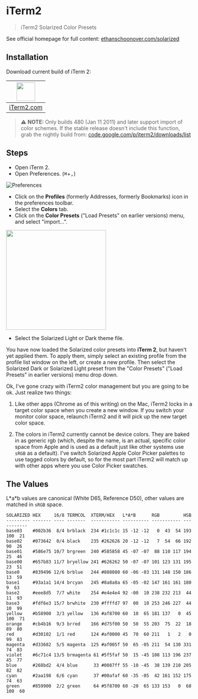 # iTerm2

> iTerm2 Solarized Color Presets


See official homepage for full content: [ethanschoonover.com/solarized](http://ethanschoonover.com/solarized)

## Installation

Download current build of iTerm 2:

|  <img src="https://cdn.abranhe.com/pr/altercation:solarized/iTerm.png" width="50"> |
| :----------------------------------:  |
| [iTerm2.com](http://www.iterm2.com/)  |

> ⚠️ **NOTE:** Only builds 480 (Jan 11 2011) and later support import of color schemes.
If the stable release doesn't include this function, grab the nightly build
from: [code.google.com/p/iterm2/downloads/list](http://code.google.com/p/iterm2/downloads/list)

## Steps

- Open iTerm 2.
- Open Preferences. (<kbd>⌘</kbd>+<kbd>,</kbd>)

![Preferences](https://cdn.abranhe.com/pr/altercation:solarized/preferences.png)

- Click on the **Profiles** (formerly Addresses,
formerly Bookmarks) icon in the preferences toolbar.
- Select the **Colors** tab.
- Click on the **Color Presets** ("Load Presets" on earlier versions) menu, and select "import...".

<img src="https://cdn.abranhe.com/pr/altercation:solarized/color-presets.png" width="270">

- Select the Solarized Light or Dark theme file.

You have now loaded the Solarized color presets into **iTerm 2**, but haven't yet
applied them. To apply them, simply select an existing profile from the profile
list window on the left, or create a new profile. Then select the Solarized
Dark or Solarized Light preset from the "Color Presets" ("Load Presets" in earlier versions) menu drop down.

Ok, I've gone crazy with iTerm2 color management but you are going to be ok.
Just realize two things:

1. Like other apps (Chrome as of this writing) on the Mac, iTerm2 locks in
   a target color space when you create a new window. If you switch your
   monitor color space, relaunch iTerm2 and it will pick up the new target
   color space.

2. The colors in iTerm2 currently cannot be device colors. They are baked in as
   generic rgb (which, despite the name, is an actual, specific color space
   from Apple and is used as a default just like other systems use `sRGB` as
   a default). I've switch Solarized Apple Color Picker palettes to use tagged
   colors by default, so for the most part iTerm2 will match up with other apps
   where you use Color Picker swatches.

## The Values

L\*a\*b values are canonical (White D65, Reference D50), other values are
matched in `sRGB` space.

    SOLARIZED HEX     16/8 TERMCOL  XTERM/HEX   L*A*B      RGB         HSB
    --------- ------- ---- -------  ----------- ---------- ----------- -----------
    base03    #002b36  8/4 brblack  234 #1c1c1c 15 -12 -12   0  43  54 193 100  21
    base02    #073642  0/4 black    235 #262626 20 -12 -12   7  54  66 192  90  26
    base01    #586e75 10/7 brgreen  240 #585858 45 -07 -07  88 110 117 194  25  46
    base00    #657b83 11/7 bryellow 241 #626262 50 -07 -07 101 123 131 195  23  51
    base0     #839496 12/6 brblue   244 #808080 60 -06 -03 131 148 150 186  13  59
    base1     #93a1a1 14/4 brcyan   245 #8a8a8a 65 -05 -02 147 161 161 180   9  63
    base2     #eee8d5  7/7 white    254 #e4e4e4 92 -00  10 238 232 213  44  11  93
    base3     #fdf6e3 15/7 brwhite  230 #ffffd7 97  00  10 253 246 227  44  10  99
    yellow    #b58900  3/3 yellow   136 #af8700 60  10  65 181 137   0  45 100  71
    orange    #cb4b16  9/3 brred    166 #d75f00 50  50  55 203  75  22  18  89  80
    red       #d30102  1/1 red      124 #af0000 45  70  60 211   1   2   0  99  83
    magenta   #d33682  5/5 magenta  125 #af005f 50  65 -05 211  54 130 331  74  83
    violet    #6c71c4 13/5 brmagenta 61 #5f5faf 50  15 -45 108 113 196 237  45  77
    blue      #268bd2  4/4 blue      33 #0087ff 55 -10 -45  38 139 210 205  82  82
    cyan      #2aa198  6/6 cyan      37 #00afaf 60 -35 -05  42 161 152 175  74  63
    green     #859900  2/2 green     64 #5f8700 60 -20  65 133 153   0  68 100  60
